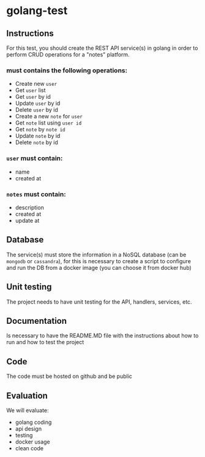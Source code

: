 # golang-test

## Instructions
For this test, you should create the REST API service(s) in golang in order to perform CRUD operations for a "notes" platform.

### must contains the following operations:

- Create new `user`
- Get `user` list
- Get `user` by id
- Update `user` by id
- Delete `user` by  id
- Create a new `note` for `user`
- Get `note` list using `user id`
- Get `note` by `note id`
- Update `note` by id
- Delete `note` by id



### `user` must contain:
- name
- created at

### `notes` must contain: 

- description
- created at
- update at

## Database
The service(s) must store the information in a NoSQL database (can be `mongodb` or `cassandra`), for this is necessary to 
create a script to configure and run the DB from a docker image (you can choose it 
from docker hub)

## Unit testing
The project needs to have unit testing for the API, handlers, services, etc.

## Documentation
Is necessary to have the README.MD file with the instructions about how to run and how to test the project

## Code
The code must be hosted on github and be public

## Evaluation
We will evaluate: 
- golang coding
- api design
- testing
- docker usage
- clean code